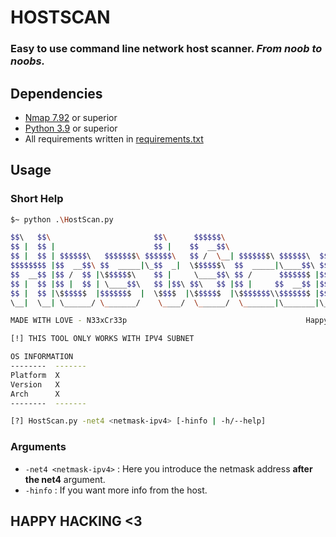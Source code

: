 # **HOSTSCAN**
### Easy to use command line network host scanner. *From noob to noobs.*
## Dependencies
- [Nmap 7.92](https://nmap.org/download.html) or superior
- [Python 3.9](https://www.python.org/downloads/) or superior
- All requirements written in [requirements.txt](https://github.com/NexCreep/HostScann/blob/main/requirements.txt)

## Usage
### Short Help
```bash
$~ python .\HostScan.py
```
```bash
$$\   $$\                       $$\      $$$$$$\
$$ |  $$ |                      $$ |    $$  __$$\
$$ |  $$ | $$$$$$\   $$$$$$$\ $$$$$$\   $$ /  \__| $$$$$$$\ $$$$$$\  $$$$$$$\
$$$$$$$$ |$$  __$$\ $$  _____|\_$$  _|  \$$$$$$\  $$  _____|\____$$\ $$  __$$\
$$  __$$ |$$ /  $$ |\$$$$$$\    $$ |     \____$$\ $$ /      $$$$$$$ |$$ |  $$ |
$$ |  $$ |$$ |  $$ | \____$$\   $$ |$$\ $$\   $$ |$$ |     $$  __$$ |$$ |  $$ |
$$ |  $$ |\$$$$$$  |$$$$$$$  |  \$$$$  |\$$$$$$  |\$$$$$$$\\$$$$$$$ |$$ |  $$ |
\__|  \__| \______/ \_______/    \____/  \______/  \_______|\_______|\__|  \__|

MADE WITH LOVE - N33xCr33p                                        Happy Hacking

[!] THIS TOOL ONLY WORKS WITH IPV4 SUBNET

OS INFORMATION
--------  -------
Platform  X
Version   X
Arch      X
--------  -------

[?] HostScan.py -net4 <netmask-ipv4> [-hinfo | -h/--help]
```
### Arguments
- ```-net4 <netmask-ipv4>``` : Here you introduce the netmask address **after the net4** argument.
- ```-hinfo``` : If you want more info from the host.
## HAPPY HACKING <3
